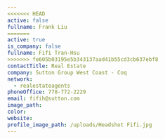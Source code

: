 ```yaml
---
<<<<<<< HEAD
active: false
fullname: Frank Liu
=======
active: true
is_company: false
fullname: Fifi Tran-Hsu
>>>>>>> fe605b03195e5b343137aad41b55cd3cb637ebf8
contactTitle: Real Estate
company: Sutton Group West Coast - Coq
network:
  - realestateagents
phoneOffice: 778-772-2229
email: fifih@sutton.com
image_path:
color:
website:
profile_image_path: /uploads/Headshot Fifi.jpg
---
```

